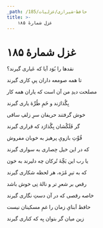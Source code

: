 ```yaml
---
_path: /حافظ-شیرازی/غزلیات/185
title: >-
    غزل شمارهٔ ۱۸۵
---
```

# غزل شمارهٔ ۱۸۵

<div class="b" id="bn1"><div class="m1"><p>نقدها را بُوَد آیا که عَیاری گیرند؟</p></div>
<div class="m2"><p>تا همه صومعه داران پیِ کاری گیرند</p></div></div>
<div class="b" id="bn2"><div class="m1"><p>مصلحت دیدِ من آن است که یاران همه کار</p></div>
<div class="m2"><p>بِگُذارَند و خَمِ طُرِّهٔ یاری گیرند</p></div></div>
<div class="b" id="bn3"><div class="m1"><p>خوش گرفتند حریفان سرِ زلفِ ساقی</p></div>
<div class="m2"><p>گر فَلَکْشان بِگُذارَد که قراری گیرند</p></div></div>
<div class="b" id="bn4"><div class="m1"><p>قُوِّتِ بازویِ پرهیز به خوبان مفروش</p></div>
<div class="m2"><p>که در این خیل حِصاری به سواری گیرند</p></div></div>
<div class="b" id="bn5"><div class="m1"><p>یا رب این بَچِّهٔ تُرکان چه دلیرند به خون</p></div>
<div class="m2"><p>که به تیرِ مُژه، هر لحظه شکاری گیرند</p></div></div>
<div class="b" id="bn6"><div class="m1"><p>رقص بر شعرِ تر و نالهٔ نِی خوش باشد</p></div>
<div class="m2"><p>خاصه رقصی که در آن دستِ نگاری گیرند</p></div></div>
<div class="b" id="bn7"><div class="m1"><p>حافظ اَبنایِ زمان را غمِ مسکینان نیست</p></div>
<div class="m2"><p>زین میان گر بتوان بِه که کناری گیرند</p></div></div>
